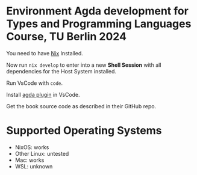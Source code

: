 # Environment Agda development for Types and Programming Languages Course, TU Berlin 2024


You need to have [Nix](https://nixos.org/) Installed.

Now run `nix develop` to enter into a new __Shell Session__ with all dependencies for the Host System installed.

Run VsCode with `code`.

Install [agda plugin](https://marketplace.visualstudio.com/items?itemName=banacorn.agda-mode) in VsCode.

Get the book source code as described in their GitHub repo.

# Supported Operating Systems

- NixOS: works
- Other Linux: untested
- Mac: works
- WSL: unknown

